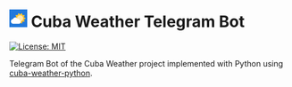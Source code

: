 # ![logo](artwork/logo-32x32.png) Cuba Weather Telegram Bot

[![License: MIT](https://img.shields.io/badge/License-MIT-brightgreen.svg)](https://opensource.org/licenses/MIT)

Telegram Bot of the Cuba Weather project implemented with Python using [cuba-weather-python](https://github.com/cuba-weather/cuba-weather-python).
